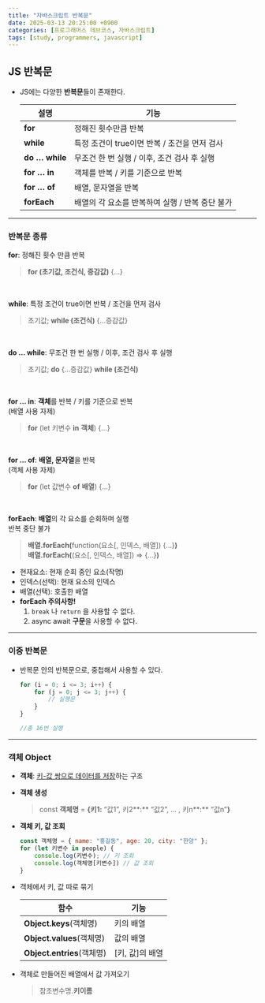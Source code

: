 ```yaml
---
title: "자바스크립트 반복문"
date: 2025-03-13 20:25:00 +0900
categories: [프로그래머스 데브코스, 자바스크립트]
tags: [study, programmers, javascript]
---
```


## JS 반복문

- JS에는 다양한 **반복문**들이 존재한다.
    
    
    | 설명           | 기능                                            |
    | -------------- | ----------------------------------------------- |
    | **for**        | 정해진 횟수만큼 반복                            |
    | **while**      | 특정 조건이 true이면 반복 / 조건을 먼저 검사    |
    | **do … while** | 무조건 한 번 실행 / 이후, 조건 검사 후 실행     |
    | **for … in**   | 객체를 반복 / 키를 기준으로 반복                |
    | **for … of**   | 배열, 문자열을 반복                             |
    | **forEach**    | 배열의 각 요소를 반복하여 실행 / 반복 중단 불가 |

---

### 반복문 종류

**for**: 정해진 횟수 만큼 반복  
> **for (**초기값, 조건식, 증감값**)** {…}

<br>

**while**: 특정 조건이 true이면 반복 / 조건을 먼저 검사  
> 초기값; **while (**조건식**)** {…증감값}

<br>

**do … while**: 무조건 한 번 실행 / 이후, 조건 검사 후 실행  
> 초기값; **do** {…증감값} **while (**조건식**)** 

<br>

**for … in**: **객체**를 반복 / 키를 기준으로 반복  
(<span class="redpen">배열 사용 자제</span>)  
> **for** (let 키변수 **in** **객체**) {…}

<br>

**for … of**: **배열, 문자열**을 반복  
(<span class="redpen">객체 사용 자제</span>)  
> **for** (let 값변수 **of** **배열**) {…}  

<br>

**forEach**: **배열**의 각 요소를 순회하며 실행  
<span class="redpen">반복 중단 불가</span>    
> **배열.forEach(**<span class="bluepen">function</span>(요소[, 인덱스, 배열]) {…}**)**  
> **배열.forEach(**(요소[, 인덱스, 배열]) ⇒ {…}**)**

- 현재요소: 현재 순회 중인 요소(작명)
- 인덱스(선택): 현재 요소의 인덱스
- 배열(선택): 호출한 배열
- **<span class="redpen">forEach 주의사항!</span>**
    1. `break` 나 `return` 을 사용할 수 없다.
    2. <span class="bluepen">async await</span> **구문**을 사용할 수 없다.

---

### 이중 반복문

- 반복문 안의 반복문으로, 중첩해서 사용할 수 있다.
    
    ```js
    for (i = 0; i <= 3; i++) {
    	for (j = 0; j <= 3; j++) {
    		// 실행문
    	}
    }
    
    //총 16번 실행
    ```
    

---

### 객체 Object

- **객체**: <u>키-값 쌍으로 데이터를 저장</u>하는 구조  
- **객체 생성**  
  > const **객체명** = **{**키1**:** “값1”, 키2**:** “값2”, … , 키n**:** “값n”**}**
    
    
    
- **객체 키, 값 조회**
    
    ```js
    const 객체명 = { name: "홍길동", age: 20, city: "한양" };
    for (let 키변수 in people) {
    	console.log(키변수); // 키 조회
    	console.log(객체명[키변수]) // 값 조회
    }
    ```
    
- 객체에서 키, 값 따로 묶기
    
    
    | 함수                                                      | 기능            |
    | --------------------------------------------------------- | --------------- |
    | **Object.<span class="purplepen">keys</span>**(객체명)    | 키의 배열       |
    | **Object.<span class="purplepen">values</span>**(객체명)  | 값의 배열       |
    | **Object.<span class="purplepen">entries</span>**(객체명) | [키, 값]의 배열 |

- 객체로 만들어진 배열에서 값 가져오기  
  > 참조변수명.**키이름**
    
    